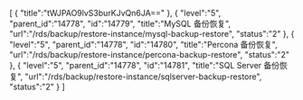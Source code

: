 [
	{
		"title":"tWJPAO9lvS3burKJvQn6JA=="
	},
	{
		"level":"5",
		"parent_id":"14778",
		"id":"14779",
		"title":"MySQL 备份恢复",
		"url":"/rds/backup/restore-instance/mysql-backup-restore",
		"status":"2"
	},
	{
		"level":"5",
		"parent_id":"14778",
		"id":"14780",
		"title":"Percona 备份恢复",
		"url":"/rds/backup/restore-instance/percona-backup-restore",
		"status":"2"
	},
	{
		"level":"5",
		"parent_id":"14778",
		"id":"14781",
		"title":"SQL Server 备份恢复",
		"url":"/rds/backup/restore-instance/sqlserver-backup-restore",
		"status":"2"
	}
]